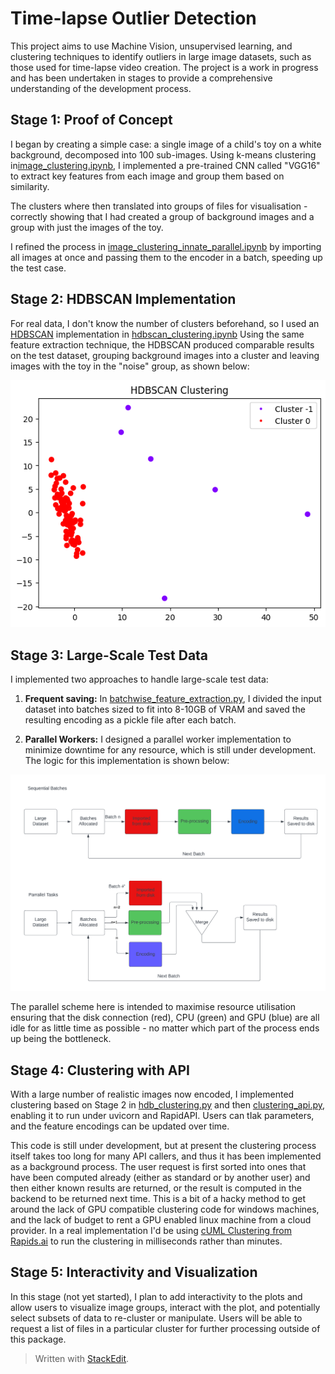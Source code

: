 
# Time-lapse Outlier Detection

This project aims to use Machine Vision, unsupervised learning, and clustering techniques to identify outliers in large image datasets, such as those used for time-lapse video creation. The project is a work in progress and has been undertaken in stages to provide a comprehensive understanding of the development process.
  

## Stage 1: Proof of Concept

  
I began by creating a simple case: a single image of a child's toy on a white background, decomposed into 100 sub-images. Using k-means clustering in[image_clustering.ipynb](image_clustering.ipynb), I implemented a pre-trained CNN called "VGG16" to extract key features from each image and group them based on similarity.

The clusters where then translated into groups of files for visualisation - correctly showing that I had created a group of background images and a group with just the images of the toy.

  

I refined the process in [image_clustering_innate_parallel.ipynb](https://chat.openai.com/c/image_clustering_innate_parallel.ipynb) by importing all images at once and passing them to the encoder in a batch, speeding up the test case.

  

## Stage 2: HDBSCAN Implementation

For real data, I don't know the number of clusters beforehand, so I used an [HDBSCAN](https://hdbscan.readthedocs.io/en/latest/basic_hdbscan.html) implementation in [hdbscan_clustering.ipynb](hdbscan_clustering.ipynb) Using the same feature extraction technique, the HDBSCAN produced comparable results on the test dataset, grouping background images into a cluster and leaving images with the toy in the "noise" group, as shown below:

![clustered plot of encoded image segments](test_hdbscan.png)

  


## Stage 3: Large-Scale Test Data

I implemented two approaches to handle large-scale test data:

1.  **Frequent saving:** In [batchwise_feature_extraction.py](batchwise_feature_extraction.py), I divided the input dataset into batches sized to fit into 8-10GB of VRAM and saved the resulting encoding as a pickle file after each batch.
    
2.  **Parallel Workers:** I designed a parallel worker implementation to minimize downtime for any resource, which is still under development. The logic for this implementation is shown below:

![Process flow diagram for the parallel scheme](Parallel_Flow.png)

The parallel scheme here is intended to maximise resource utilisation ensuring that the disk connection (red), CPU (green) and GPU (blue) are all idle for as little time as possible - no matter which part of the process ends up being the bottleneck. 

## Stage 4: Clustering with API

With a large number of realistic images now encoded, I implemented clustering based on Stage 2 in [hdb_clustering.py](hdb_clustering.py) and then [clustering_api.py](clustering_api.py), enabling it to run under uvicorn and RapidAPI. Users can tIak parameters, and the feature encodings can be updated over time.

  

This code is still under development, but at present the clustering process itself takes too long for many API callers, and thus it has been implemented as a background process. The user request is first sorted into ones that have been computed already (either as standard or by another user) and then either known results are returned, or the result is computed in the backend to be returned next time. This is a bit of a hacky method to get around the lack of GPU compatible clustering code for windows machines, and the lack of budget to rent a GPU enabled linux machine from a cloud provider. In a real implementation I'd be using [cUML Clustering from Rapids.ai](https://developer.nvidia.com/blog/faster-hdbscan-soft-clustering-with-rapids-cuml/) to run the clustering in milliseconds rather than minutes.

  


## Stage 5: Interactivity and Visualization

In this stage (not yet started), I plan to add interactivity to the plots and allow users to visualize image groups, interact with the plot, and potentially select subsets of data to re-cluster or manipulate. Users will be able to request a list of files in a particular cluster for further processing outside of this package.

  
  

> Written with [StackEdit](https://stackedit.io/).